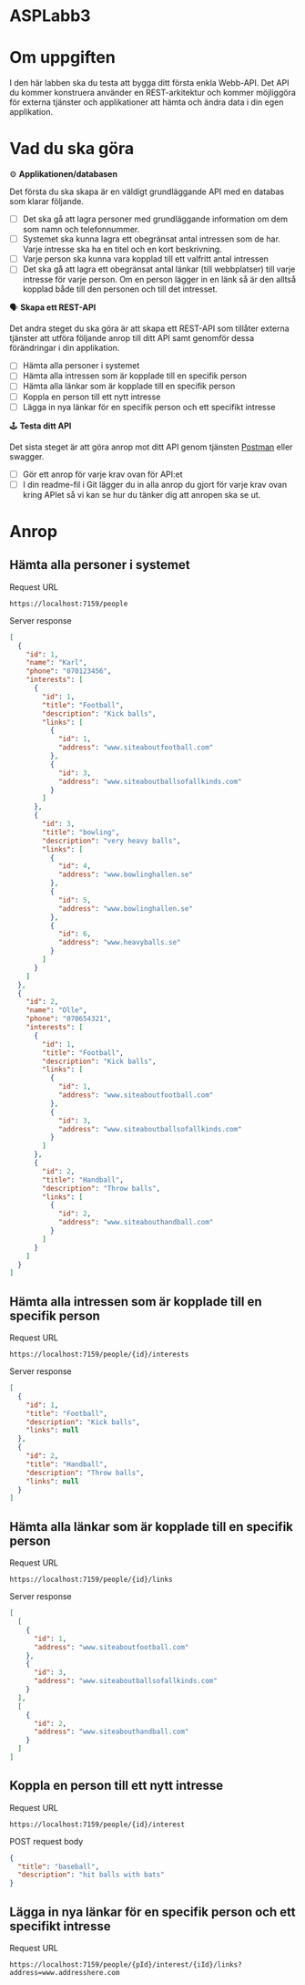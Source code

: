 # ASPLabb3
# Om uppgiften

I den här labben ska du testa att bygga ditt första enkla Webb-API. Det API du kommer konstruera använder en REST-arkitektur och kommer möjliggöra för externa tjänster och applikationer att hämta och ändra data i din egen applikation.

# Vad du ska göra

⚙️ **Applikationen/databasen**

Det första du ska skapa är en väldigt grundläggande API med en databas som klarar följande.

- [ ]  Det ska gå att lagra personer med grundläggande information om dem som namn och telefonnummer.
- [ ]  Systemet ska kunna lagra ett obegränsat antal intressen som de har. Varje intresse ska ha en titel och en kort beskrivning.
- [ ]  Varje person ska kunna vara kopplad till ett valfritt antal intressen
- [ ]  Det ska gå att lagra ett obegränsat antal länkar (till webbplatser) till varje intresse för varje person. Om en person lägger in en länk så är den alltså kopplad både till den personen och till det intresset.

🗣 **Skapa ett REST-API**

Det andra steget du ska göra är att skapa ett REST-API som tillåter externa tjänster att utföra följande anrop till ditt API samt genomför dessa förändringar i din applikation.

- [ ]  Hämta alla personer i systemet
- [ ]  Hämta alla intressen som är kopplade till en specifik person
- [ ]  Hämta alla länkar som är kopplade till en specifik person
- [ ]  Koppla en person till ett nytt intresse
- [ ]  Lägga in nya länkar för en specifik person och ett specifikt intresse

🕹️ **Testa ditt API**

Det sista steget är att göra anrop mot ditt API genom tjänsten [Postman](https://www.postman.com/) eller swagger. 

- [ ]  Gör ett anrop för varje krav ovan för API:et
- [ ]  I din readme-fil i Git lägger du in alla anrop du gjort för varje krav ovan kring APIet så vi kan se hur du tänker dig att anropen ska se ut.

# Anrop

## Hämta alla personer i systemet

Request URL
```
https://localhost:7159/people
```

Server response
```json
[
  {
    "id": 1,
    "name": "Karl",
    "phone": "070123456",
    "interests": [
      {
        "id": 1,
        "title": "Football",
        "description": "Kick balls",
        "links": [
          {
            "id": 1,
            "address": "www.siteaboutfootball.com"
          },
          {
            "id": 3,
            "address": "www.siteaboutballsofallkinds.com"
          }
        ]
      },
      {
        "id": 3,
        "title": "bowling",
        "description": "very heavy balls",
        "links": [
          {
            "id": 4,
            "address": "www.bowlinghallen.se"
          },
          {
            "id": 5,
            "address": "www.bowlinghallen.se"
          },
          {
            "id": 6,
            "address": "www.heavyballs.se"
          }
        ]
      }
    ]
  },
  {
    "id": 2,
    "name": "Olle",
    "phone": "070654321",
    "interests": [
      {
        "id": 1,
        "title": "Football",
        "description": "Kick balls",
        "links": [
          {
            "id": 1,
            "address": "www.siteaboutfootball.com"
          },
          {
            "id": 3,
            "address": "www.siteaboutballsofallkinds.com"
          }
        ]
      },
      {
        "id": 2,
        "title": "Handball",
        "description": "Throw balls",
        "links": [
          {
            "id": 2,
            "address": "www.siteabouthandball.com"
          }
        ]
      }
    ]
  }
]
```

## Hämta alla intressen som är kopplade till en specifik person

Request URL
```
https://localhost:7159/people/{id}/interests
```

Server response
```json
[
  {
    "id": 1,
    "title": "Football",
    "description": "Kick balls",
    "links": null
  },
  {
    "id": 2,
    "title": "Handball",
    "description": "Throw balls",
    "links": null
  }
]
```

## Hämta alla länkar som är kopplade till en specifik person

Request URL
```
https://localhost:7159/people/{id}/links
```

Server response
```json
[
  [
    {
      "id": 1,
      "address": "www.siteaboutfootball.com"
    },
    {
      "id": 3,
      "address": "www.siteaboutballsofallkinds.com"
    }
  ],
  [
    {
      "id": 2,
      "address": "www.siteabouthandball.com"
    }
  ]
]
```

## Koppla en person till ett nytt intresse

Request URL
```
https://localhost:7159/people/{id}/interest
```

POST request body
```json
{
  "title": "baseball",
  "description": "hit balls with bats"
}
```


## Lägga in nya länkar för en specifik person och ett specifikt intresse

Request URL
```
https://localhost:7159/people/{pId}/interest/{iId}/links?address=www.addresshere.com
```
